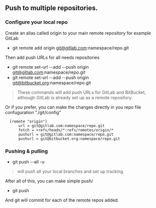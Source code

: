 ## Push to multiple repositories. 

### Configure your local repo

Create an alias called origin to your main remote repository for example GitLab

* git remote add origin git@gitlab.com:namespace/repo.git

Then add push URLs for all needs repositories

* git remote set-url --add --push origin git@gitlab.com:namespace/repo.git
* git remote set-url --add --push origin git@bitbucket.org:namespace/repo.git

> These commands will add push URLs for GitLab and BitBucket, although GitLab is already set up as a remote repository.

Or if you prefer, you can make the changes directly in you repo file confuguration "./git/config" 

```
  [remote "origin"]
      url = git@gitlab.com:namespace/repo.git
      fetch = +refs/heads/*:refs/remotes/origin/*
      pushurl = git@gitlab.com:namespace/repo.git
      pushurl = git@bitbucket.org:namespace/repo.git
```

### Pushing & pulling

* git push --all -u
> will push all your local branches and set up tracking.

After all of this, you can make simple push/

* git push

And git will commit for each of the remote repos added.
